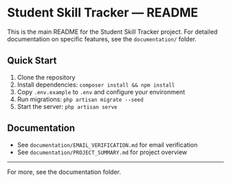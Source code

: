 # Student Skill Tracker — README

This is the main README for the Student Skill Tracker project. For detailed documentation on specific features, see the `documentation/` folder.

## Quick Start
1. Clone the repository
2. Install dependencies: `composer install && npm install`
3. Copy `.env.example` to `.env` and configure your environment
4. Run migrations: `php artisan migrate --seed`
5. Start the server: `php artisan serve`

## Documentation
- See `documentation/EMAIL_VERIFICATION.md` for email verification
- See `documentation/PROJECT_SUMMARY.md` for project overview

---
For more, see the documentation folder.
